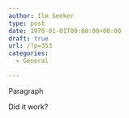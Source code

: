 ```yaml
---
author: Ilm Seeker
type: post
date: 1970-01-01T00:00:00+00:00
draft: true
url: /?p=353
categories:
  - General

---
```

Paragraph</p> 

Did it work?